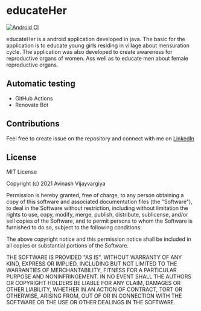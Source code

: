 # educateHer

[![Android CI](https://github.com/avinash14022002/educateHer/actions/workflows/android.yml/badge.svg)](https://github.com/avinash14022002/educateHer/actions/workflows/android.yml)

educateHer is a android application developed in java. The basic for the application is to educate young girls residing in village about mensuration cycle. The application was also developed to create awareness for reproductive organs of women. Ass well as to educate men about female reproductive organs.

## Automatic testing
- GitHub Actions
- Renovate Bot

## Contributions
Feel free to create issue on the repository and connect with me on [LinkedIn](https://www.linkedin.com/in/avinash14022002/)

## License

MIT License

Copyright (c) 2021 Avinash Vijayvargiya

Permission is hereby granted, free of charge, to any person obtaining a copy
of this software and associated documentation files (the "Software"), to deal
in the Software without restriction, including without limitation the rights
to use, copy, modify, merge, publish, distribute, sublicense, and/or sell
copies of the Software, and to permit persons to whom the Software is
furnished to do so, subject to the following conditions:

The above copyright notice and this permission notice shall be included in all
copies or substantial portions of the Software.

THE SOFTWARE IS PROVIDED "AS IS", WITHOUT WARRANTY OF ANY KIND, EXPRESS OR
IMPLIED, INCLUDING BUT NOT LIMITED TO THE WARRANTIES OF MERCHANTABILITY,
FITNESS FOR A PARTICULAR PURPOSE AND NONINFRINGEMENT. IN NO EVENT SHALL THE
AUTHORS OR COPYRIGHT HOLDERS BE LIABLE FOR ANY CLAIM, DAMAGES OR OTHER
LIABILITY, WHETHER IN AN ACTION OF CONTRACT, TORT OR OTHERWISE, ARISING FROM,
OUT OF OR IN CONNECTION WITH THE SOFTWARE OR THE USE OR OTHER DEALINGS IN THE
SOFTWARE.
